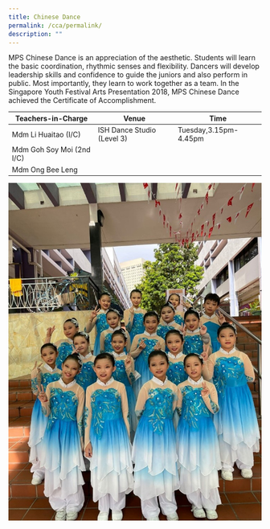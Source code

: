 ```yaml
---
title: Chinese Dance
permalink: /cca/permalink/
description: ""
---
```

MPS Chinese Dance is an appreciation of the aesthetic. Students will learn the basic coordination, rhythmic senses and flexibility. Dancers will develop leadership skills and confidence to guide the juniors and also perform in public. Most importantly, they learn to work together as a team. In the Singapore Youth Festival Arts Presentation 2018, MPS Chinese Dance achieved the Certificate of Accomplishment.


| Teachers-in-Charge| Venue | Time |
| -------- | -------- | -------- |
| Mdm Li Huaitao (I/C)     | ISH Dance Studio (Level 3)     | Tuesday,3.15pm-4.45pm     |
| Mdm Goh Soy Moi (2nd I/C)    |     |      |
| Mdm Ong Bee Leng     |     |     |

![](/images/Chinese%20Dance.jpeg)